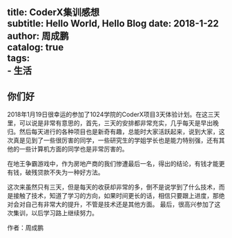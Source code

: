                    
title:      CoderX集训感想               
subtitle:   Hello World, Hello Blog 
date:       2018-1-22            
author:     周成鹏                        
catalog: true                      
tags:                              
    - 生活
---

## 你们好
  2018年1月19日很幸运的参加了1024学院的CoderX项目3天体验计划。在这三天里，可以说是非常有意思的，首先，三天的安排都非常充实，几乎每天是早出晚归。然后每天进行的各种项目也是新奇有趣，总能时大家活跃起来，说到大家，这次真是见到了一些很厉害的同学，一些研究生的学姐学长也是能力特别强，还有其他的一些计算机方面的同学也是非常厉害的。
  
  在地王争霸游戏中，作为房地产商的我们惨遭最后一名，得出的结论，有钱才能更有钱，破残贷款不失为一种好方法。
  
  这次来虽然只有三天，但是每天的收获却非常的多，倒不是说学到了什么技术，而是接触了技术，知道了学习的方向，如果时间更长的话，相信只要跟上进度，那绝对会对自己有非常大的提升，不管是技术还是其他方面。
  最后，很高兴参加了这次集训，以后学习路上继续努力。

作者：周成鹏
